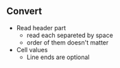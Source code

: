 ## Convert

- Read header part
  - read each separeted by space
  - order of them doesn't matter
- Cell values
  - Line ends are optional
